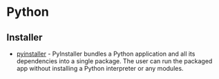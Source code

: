 # Python

## Installer
- [pyinstaller](https://github.com/pyinstaller/pyinstaller) - PyInstaller bundles a Python application and all its dependencies into a single package. The user can run the packaged app without installing a Python interpreter or any modules.
